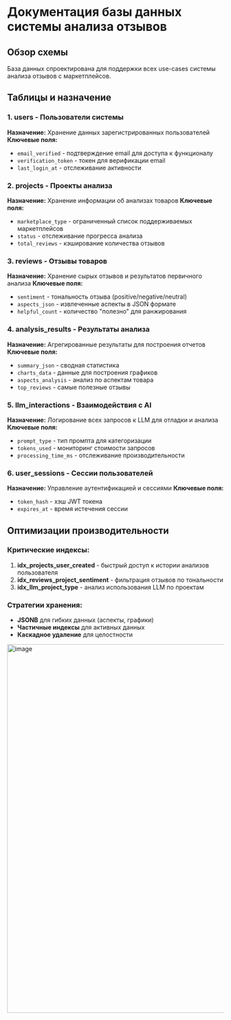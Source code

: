 # Документация базы данных системы анализа отзывов

## Обзор схемы

База данных спроектирована для поддержки всех use-cases системы анализа отзывов с маркетплейсов.

## Таблицы и назначение

### 1. users - Пользователи системы
**Назначение:** Хранение данных зарегистрированных пользователей
**Ключевые поля:**
- `email_verified` - подтверждение email для доступа к функционалу
- `verification_token` - токен для верификации email
- `last_login_at` - отслеживание активности

### 2. projects - Проекты анализа
**Назначение:** Хранение информации об анализах товаров
**Ключевые поля:**
- `marketplace_type` - ограниченный список поддерживаемых маркетплейсов
- `status` - отслеживание прогресса анализа
- `total_reviews` - кэширование количества отзывов

### 3. reviews - Отзывы товаров
**Назначение:** Хранение сырых отзывов и результатов первичного анализа
**Ключевые поля:**
- `sentiment` - тональность отзыва (positive/negative/neutral)
- `aspects_json` - извлеченные аспекты в JSON формате
- `helpful_count` - количество "полезно" для ранжирования

### 4. analysis_results - Результаты анализа
**Назначение:** Агрегированные результаты для построения отчетов
**Ключевые поля:**
- `summary_json` - сводная статистика
- `charts_data` - данные для построения графиков
- `aspects_analysis` - анализ по аспектам товара
- `top_reviews` - самые полезные отзывы

### 5. llm_interactions - Взаимодействия с AI
**Назначение:** Логирование всех запросов к LLM для отладки и анализа
**Ключевые поля:**
- `prompt_type` - тип промпта для категоризации
- `tokens_used` - мониторинг стоимости запросов
- `processing_time_ms` - отслеживание производительности

### 6. user_sessions - Сессии пользователей
**Назначение:** Управление аутентификацией и сессиями
**Ключевые поля:**
- `token_hash` - хэш JWT токена
- `expires_at` - время истечения сессии

## Оптимизации производительности

### Критические индексы:
1. **idx_projects_user_created** - быстрый доступ к истории анализов пользователя
2. **idx_reviews_project_sentiment** - фильтрация отзывов по тональности
3. **idx_llm_project_type** - анализ использования LLM по проектам

### Стратегии хранения:
- **JSONB** для гибких данных (аспекты, графики)
- **Частичные индексы** для активных данных
- **Каскадное удаление** для целостности

<img width="1471" height="855" alt="image" src="https://github.com/user-attachments/assets/3a2e3e94-1f3d-4e51-8109-24adff123633" />

